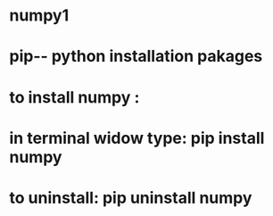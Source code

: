 # numpy1
# pip-- python installation pakages
# to install numpy :
# in terminal widow type: pip install numpy
# to uninstall: pip uninstall numpy
